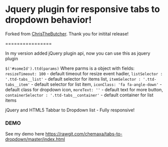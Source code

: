 # Jquery plugin for responsive tabs to dropdown behavior! #

Forked from [ChrisTheButcher](https://github.com/ChrisTheButcher/tabs-to-dropdown). Thank you for initital release!

================

In my version added jQuery plugin api, now you can use this as jquery plugin

`$('#someId').ttd(params)`
Where parms is a object with fields:
`resizeTimeout: 100` - default timeout for resize event hadler,
`listSelector : '.ttd-tabs__list'` - default selector for items list,
`itemSelector : '.ttd-tabs__item'` - default selector for list item, 
`iconClass: 'fa fa-angle-down'` - default class for dropdown icon,
`moreText: ''` -  default text for more button, 
`containerSelector : '.ttd-tabs__container'` - default container for list items

jQuery and HTML5 Tabbar to Dropdown list - Fully responsive!

### DEMO
See my demo here https://rawgit.com/chemaxa/tabs-to-dropdown/master/index.html